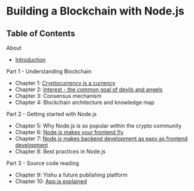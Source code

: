 # Building a Blockchain with Node.js


## Table of Contents

About
  - [Introduction](./about/intro.md)
  
Part 1 - Understanding Blockchain
  - Chapter 1: [Cryptocurrency is a currency](https://github.com/blockchain-ebook/nodejs-blockchain/tree/master/chapter1)
  - Chapter 2: [Interest - the common goal of devils and angels](https://github.com/blockchain-ebook/nodejs-blockchain/tree/master/chapter2)
  - Chapter 3: Consensus mechanism 
  - Chapter 4: Blockchain architecture and knowledge map
  
Part 2 - Getting started with Node.js
  - Chapter 5: Why Node.js is so popular within the crypto community
  - Chapter 6: [Node.js makes your frontend fly](https://github.com/blockchain-ebook/nodejs-blockchain/tree/master/chapter6)
  - Chapter 7: [Node.js makes backend development as easy as frontend development](https://github.com/blockchain-ebook/nodejs-blockchain/tree/master/chapter7)
  - Chapter 8: Best practices in Node.js

Part 3 - Source code reading
  - Chapter 9: Yishu a future publishing platform
  - Chapter 10: [App.js explained](https://github.com/blockchain-ebook/nodejs-blockchain/tree/master/chapter10)




